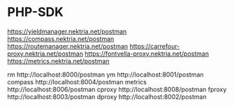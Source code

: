 # PHP-SDK

https://yieldmanager.nektria.net/postman
https://compass.nektria.net/postman
https://routemanager.nektria.net/postman
https://carrefour-proxy.nektria.net/postman
https://fontvella-proxy.nektria.net/postman
https://metrics.nektria.net/postman

rm      http://localhost:8000/postman
ym      http://localhost:8001/postman
compass http://localhost:8004/postman
metrics http://localhost:8006/postman
cproxy  http://localhost:8008/postman
fproxy  http://localhost:8003/postman
dproxy  http://localhost:8002/postman


